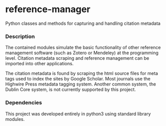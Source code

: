 # reference-manager
Python classes and methods for capturing and handling citation metadata

### Description
The contained modules simulate the basic functionality of other reference
management software (such as Zotero or Mendeley) at the programming level.
Citation metadata scraping and reference management can be imported into other
applications.

The citation metadata is found by scraping the html source files for meta tags
used to index the sites by Google Scholar. Most journals use the Highwire
Press metadata tagging system. Another common system, the Dublin Core system,
is not currently supported by this project.

### Dependencies
This project was developed entirely in python3 using standard library modules.